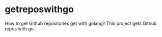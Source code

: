 # getreposwithgo
How to get Github repositories get with golang? This project gets Github repos with go.
